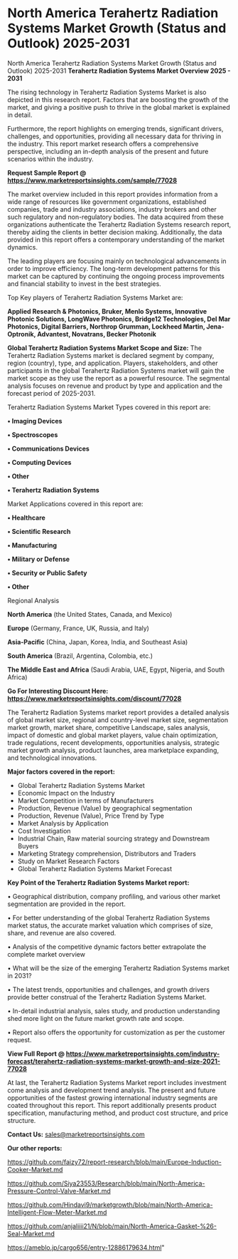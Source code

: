 # North America Terahertz Radiation Systems Market Growth (Status and Outlook) 2025-2031
North America Terahertz Radiation Systems Market Growth (Status and Outlook) 2025-2031
<Strong> Terahertz Radiation Systems Market Overview 2025 - 2031</strong>

The rising technology in Terahertz Radiation Systems Market is also depicted in this research report. Factors that are boosting the growth of the market, and giving a positive push to thrive in the global market is explained in detail.

Furthermore, the report highlights on emerging trends, significant drivers, challenges, and opportunities, providing all necessary data for thriving in the industry. This report market research offers a comprehensive perspective, including an in-depth analysis of the present and future scenarios within the industry.

<strong>Request Sample Report @ <a href=https://www.marketreportsinsights.com/sample/77028>https://www.marketreportsinsights.com/sample/77028</a></strong>

The market overview included in this report provides information from a wide range of resources like government organizations, established companies, trade and industry associations, industry brokers and other such regulatory and non-regulatory bodies. The data acquired from these organizations authenticate the Terahertz Radiation Systems research report, thereby aiding the clients in better decision making. Additionally, the data provided in this report offers a contemporary understanding of the market dynamics.

The leading players are focusing mainly on technological advancements in order to improve efficiency. The long-term development patterns for this market can be captured by continuing the ongoing process improvements and financial stability to invest in the best strategies.

Top Key players of Terahertz Radiation Systems Market are:

<strong>Applied Research & Photonics, Bruker, Menlo Systems, Innovative Photonic Solutions, LongWave Photonics, Bridge12 Technologies, Del Mar Photonics, Digital Barriers, Northrop Grumman, Lockheed Martin, Jena-Optronik, Advantest, Novatrans, Becker Photonik</strong>

<strong><b>Global Terahertz Radiation Systems Market Scope and Size:</b></strong>
The Terahertz Radiation Systems market is declared segment by company, region (country), type, and application. Players, stakeholders, and other participants in the global Terahertz Radiation Systems market will gain the market scope as they use the report as a powerful resource. The segmental analysis focuses on revenue and product by type and application and the forecast period of 2025-2031.

Terahertz Radiation Systems Market Types covered in this report are:

<strong>• Imaging Devices

• Spectroscopes

• Communications Devices

• Computing Devices

• Other

• Terahertz Radiation Systems</strong>

Market Applications covered in this report are:

<strong>• Healthcare

• Scientific Research

• Manufacturing

• Military or Defense

• Security or Public Safety

• Other</strong> 

Regional Analysis

<strong>North America</strong> (the United States, Canada, and Mexico)

<strong>Europe</strong> (Germany, France, UK, Russia, and Italy)

<strong>Asia-Pacific</strong> (China, Japan, Korea, India, and Southeast Asia)

<strong>South America</strong> (Brazil, Argentina, Colombia, etc.)

<strong>The Middle East and Africa</strong> (Saudi Arabia, UAE, Egypt, Nigeria, and South Africa)

<strong>Go For Interesting Discount Here: <a href=https://www.marketreportsinsights.com/discount/77028>https://www.marketreportsinsights.com/discount/77028</a></strong>

The Terahertz Radiation Systems market report provides a detailed analysis of global market size, regional and country-level market size, segmentation market growth, market share, competitive Landscape, sales analysis, impact of domestic and global market players, value chain optimization, trade regulations, recent developments, opportunities analysis, strategic market growth analysis, product launches, area marketplace expanding, and technological innovations.

<strong><b>Major factors covered in the report:</b></strong>
<ul>
  <li>Global Terahertz Radiation Systems Market </li>
  <li>Economic Impact on the Industry</li>
  <li>Market Competition in terms of Manufacturers</li>
  <li>Production, Revenue (Value) by geographical segmentation</li>
  <li>Production, Revenue (Value), Price Trend by Type</li>
  <li>Market Analysis by Application</li>
  <li>Cost Investigation</li>
  <li>Industrial Chain, Raw material sourcing strategy and Downstream Buyers</li>
  <li>Marketing Strategy comprehension, Distributors and Traders</li>
  <li>Study on Market Research Factors</li>
  <li>Global Terahertz Radiation Systems Market Forecast</li>
</ul>

<strong><b>Key Point of the Terahertz Radiation Systems Market report:</b></strong>

• Geographical distribution, company profiling, and various other market segmentation are provided in the report.

• For better understanding of the global Terahertz Radiation Systems market status, the accurate market valuation which comprises of size, share, and revenue are also covered.

• Analysis of the competitive dynamic factors better extrapolate the complete market overview

• What will be the size of the emerging Terahertz Radiation Systems market in 2031?

• The latest trends, opportunities and challenges, and growth drivers provide better construal of the Terahertz Radiation Systems Market.

• In-detail industrial analysis, sales study, and production understanding shed more light on the future market growth rate and scope.

• Report also offers the opportunity for customization as per the customer request.

<strong><b>View Full Report @ <a href=https://www.marketreportsinsights.com/industry-forecast/terahertz-radiation-systems-market-growth-and-size-2021-77028>https://www.marketreportsinsights.com/industry-forecast/terahertz-radiation-systems-market-growth-and-size-2021-77028</a></b></strong>


At last, the Terahertz Radiation Systems Market report includes investment come analysis and development trend analysis. The present and future opportunities of the fastest growing international industry segments are coated throughout this report. This report additionally presents product specification, manufacturing method, and product cost structure, and price structure.

<strong>Contact Us:</strong>
sales@marketreportsinsights.com

<strong>Our other reports:</strong>

<a href=https://github.com/faizy72/report-research/blob/main/Europe-Induction-Cooker-Market.md>https://github.com/faizy72/report-research/blob/main/Europe-Induction-Cooker-Market.md</a>

<a href=https://github.com/Siya23553/Research/blob/main/North-America-Pressure-Control-Valve-Market.md>https://github.com/Siya23553/Research/blob/main/North-America-Pressure-Control-Valve-Market.md</a>

<a href=https://github.com/Hindavi9/marketgrowth/blob/main/North-America-Intelligent-Flow-Meter-Market.md>https://github.com/Hindavi9/marketgrowth/blob/main/North-America-Intelligent-Flow-Meter-Market.md</a>

<a href=https://github.com/anjaliiii21/N/blob/main/North-America-Gasket-%26-Seal-Market.md>https://github.com/anjaliiii21/N/blob/main/North-America-Gasket-%26-Seal-Market.md</a>

<a href=https://ameblo.jp/cargo656/entry-12886179634.html>https://ameblo.jp/cargo656/entry-12886179634.html</a>"
